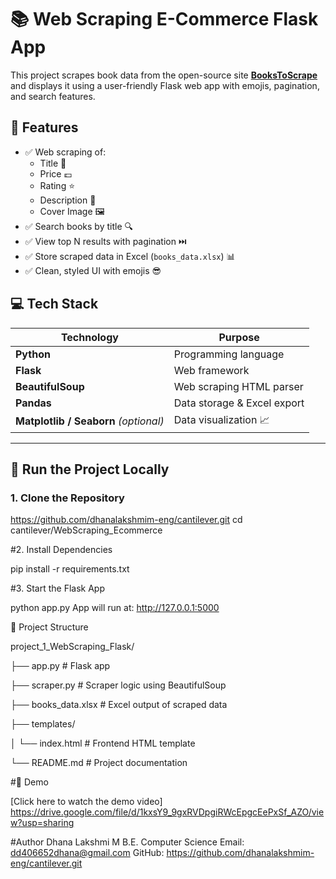 # 📚 Web Scraping E-Commerce Flask App

This project scrapes book data from the open-source site **[BooksToScrape](https://books.toscrape.com/)** and displays it using a user-friendly Flask web app with emojis, pagination, and search features.


## 🌟 Features

- ✅ Web scraping of:
  - Title 📖
  - Price 💷
  - Rating ⭐
  - Description 📝
  - Cover Image 🖼️
- ✅ Search books by title 🔍
- ✅ View top N results with pagination ⏭️
- ✅ Store scraped data in Excel (`books_data.xlsx`) 📊
- ✅ Clean, styled UI with emojis 😎


## 💻 Tech Stack

| Technology    | Purpose                         |
|---------------|----------------------------------|
| **Python**    | Programming language             |
| **Flask**     | Web framework                    |
| **BeautifulSoup** | Web scraping HTML parser   |
| **Pandas**    | Data storage & Excel export      |
| **Matplotlib / Seaborn** *(optional)* | Data visualization 📈 |

---

## 🚀 Run the Project Locally

### 1. Clone the Repository

https://github.com/dhanalakshmim-eng/cantilever.git
cd cantilever/WebScraping_Ecommerce

#2. Install Dependencies


pip install -r requirements.txt

#3. Start the Flask App

python app.py
App will run at: http://127.0.0.1:5000

📁 Project Structure


project_1_WebScraping_Flask/

├── app.py                  # Flask app

├── scraper.py              # Scraper logic using BeautifulSoup

├── books_data.xlsx         # Excel output of scraped data

├── templates/

│   └── index.html          # Frontend HTML template

└── README.md               # Project documentation


#🎥 Demo

[Click here to watch the demo video]
https://drive.google.com/file/d/1kxsY9_9gxRVDpgiRWcEpgcEePxSf_AZO/view?usp=sharing

#Author
Dhana Lakshmi M
 B.E. Computer Science
 Email: dd406652dhana@gmail.com 
GitHub: https://github.com/dhanalakshmim-eng/cantilever.git
